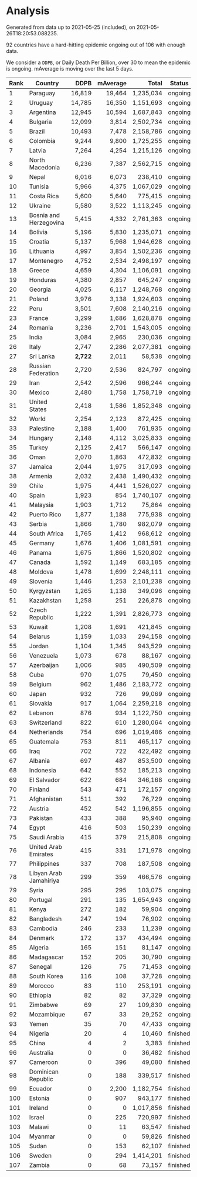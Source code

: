 
# Analysis

Generated from data up to 2021-05-25 (included), on 2021-05-26T18:20:53.088235.

92 countries have a hard-hitting epidemic ongoing out of 106 with enough data.

We consider a `DDPB`, or Daily Death Per Billion, over 30 to mean the epidemic is ongoing.
mAverage is moving over the last 5 days.


| Rank | Country | DDPB | mAverage | Total | Status |
|------|---------|-----:|---------:|------:|--------|
| 1 | Paraguay | 16,819 | 19,464 | 1,235,034 | ongoing |
| 2 | Uruguay | 14,785 | 16,350 | 1,151,693 | ongoing |
| 3 | Argentina | 12,945 | 10,594 | 1,687,843 | ongoing |
| 4 | Bulgaria | 12,099 | 3,814 | 2,502,734 | ongoing |
| 5 | Brazil | 10,493 | 7,478 | 2,158,786 | ongoing |
| 6 | Colombia | 9,244 | 9,800 | 1,725,255 | ongoing |
| 7 | Latvia | 7,264 | 4,254 | 1,215,126 | ongoing |
| 8 | North Macedonia | 6,236 | 7,387 | 2,562,715 | ongoing |
| 9 | Nepal | 6,016 | 6,073 | 238,410 | ongoing |
| 10 | Tunisia | 5,966 | 4,375 | 1,067,029 | ongoing |
| 11 | Costa Rica | 5,600 | 5,640 | 775,415 | ongoing |
| 12 | Ukraine | 5,580 | 3,522 | 1,113,245 | ongoing |
| 13 | Bosnia and Herzegovina | 5,415 | 4,332 | 2,761,363 | ongoing |
| 14 | Bolivia | 5,196 | 5,830 | 1,235,071 | ongoing |
| 15 | Croatia | 5,137 | 5,968 | 1,944,628 | ongoing |
| 16 | Lithuania | 4,997 | 3,854 | 1,502,236 | ongoing |
| 17 | Montenegro | 4,752 | 2,534 | 2,498,197 | ongoing |
| 18 | Greece | 4,659 | 4,304 | 1,106,091 | ongoing |
| 19 | Honduras | 4,380 | 2,857 | 645,247 | ongoing |
| 20 | Georgia | 4,025 | 6,117 | 1,248,768 | ongoing |
| 21 | Poland | 3,976 | 3,138 | 1,924,603 | ongoing |
| 22 | Peru | 3,501 | 7,608 | 2,140,216 | ongoing |
| 23 | France | 3,299 | 1,686 | 1,628,878 | ongoing |
| 24 | Romania | 3,236 | 2,701 | 1,543,005 | ongoing |
| 25 | India | 3,084 | 2,965 | 230,036 | ongoing |
| 26 | Italy | 2,747 | 2,286 | 2,077,381 | ongoing |
| 27 | Sri Lanka | **2,722** | 2,011 | 58,538 | ongoing |
| 28 | Russian Federation | 2,720 | 2,536 | 824,797 | ongoing |
| 29 | Iran | 2,542 | 2,596 | 966,244 | ongoing |
| 30 | Mexico | 2,480 | 1,758 | 1,758,719 | ongoing |
| 31 | United States | 2,418 | 1,586 | 1,852,348 | ongoing |
| 32 | World | 2,254 | 2,123 | 872,425 | ongoing |
| 33 | Palestine | 2,188 | 1,400 | 761,935 | ongoing |
| 34 | Hungary | 2,148 | 4,112 | 3,025,833 | ongoing |
| 35 | Turkey | 2,125 | 2,417 | 566,147 | ongoing |
| 36 | Oman | 2,070 | 1,863 | 472,832 | ongoing |
| 37 | Jamaica | 2,044 | 1,975 | 317,093 | ongoing |
| 38 | Armenia | 2,032 | 2,438 | 1,490,432 | ongoing |
| 39 | Chile | 1,975 | 4,441 | 1,526,027 | ongoing |
| 40 | Spain | 1,923 | 854 | 1,740,107 | ongoing |
| 41 | Malaysia | 1,903 | 1,712 | 75,864 | ongoing |
| 42 | Puerto Rico | 1,877 | 1,188 | 775,938 | ongoing |
| 43 | Serbia | 1,866 | 1,780 | 982,079 | ongoing |
| 44 | South Africa | 1,765 | 1,412 | 968,612 | ongoing |
| 45 | Germany | 1,676 | 1,406 | 1,081,591 | ongoing |
| 46 | Panama | 1,675 | 1,866 | 1,520,802 | ongoing |
| 47 | Canada | 1,592 | 1,149 | 683,185 | ongoing |
| 48 | Moldova | 1,478 | 1,699 | 2,248,111 | ongoing |
| 49 | Slovenia | 1,446 | 1,253 | 2,101,238 | ongoing |
| 50 | Kyrgyzstan | 1,265 | 1,138 | 349,096 | ongoing |
| 51 | Kazakhstan | 1,258 | 251 | 226,878 | ongoing |
| 52 | Czech Republic | 1,222 | 1,391 | 2,826,773 | ongoing |
| 53 | Kuwait | 1,208 | 1,691 | 421,845 | ongoing |
| 54 | Belarus | 1,159 | 1,033 | 294,158 | ongoing |
| 55 | Jordan | 1,104 | 1,345 | 943,529 | ongoing |
| 56 | Venezuela | 1,073 | 678 | 88,167 | ongoing |
| 57 | Azerbaijan | 1,006 | 985 | 490,509 | ongoing |
| 58 | Cuba | 970 | 1,075 | 79,450 | ongoing |
| 59 | Belgium | 962 | 1,486 | 2,183,772 | ongoing |
| 60 | Japan | 932 | 726 | 99,069 | ongoing |
| 61 | Slovakia | 917 | 1,064 | 2,259,218 | ongoing |
| 62 | Lebanon | 876 | 934 | 1,122,750 | ongoing |
| 63 | Switzerland | 822 | 610 | 1,280,064 | ongoing |
| 64 | Netherlands | 754 | 696 | 1,019,486 | ongoing |
| 65 | Guatemala | 753 | 811 | 465,117 | ongoing |
| 66 | Iraq | 702 | 722 | 422,492 | ongoing |
| 67 | Albania | 697 | 487 | 853,500 | ongoing |
| 68 | Indonesia | 642 | 552 | 185,213 | ongoing |
| 69 | El Salvador | 622 | 684 | 346,168 | ongoing |
| 70 | Finland | 543 | 471 | 172,157 | ongoing |
| 71 | Afghanistan | 511 | 392 | 76,729 | ongoing |
| 72 | Austria | 452 | 542 | 1,196,855 | ongoing |
| 73 | Pakistan | 433 | 388 | 95,940 | ongoing |
| 74 | Egypt | 416 | 503 | 150,239 | ongoing |
| 75 | Saudi Arabia | 415 | 379 | 215,808 | ongoing |
| 76 | United Arab Emirates | 415 | 331 | 171,978 | ongoing |
| 77 | Philippines | 337 | 708 | 187,508 | ongoing |
| 78 | Libyan Arab Jamahiriya | 299 | 359 | 466,576 | ongoing |
| 79 | Syria | 295 | 295 | 103,075 | ongoing |
| 80 | Portugal | 291 | 135 | 1,654,943 | ongoing |
| 81 | Kenya | 272 | 182 | 59,904 | ongoing |
| 82 | Bangladesh | 247 | 194 | 76,902 | ongoing |
| 83 | Cambodia | 246 | 233 | 11,239 | ongoing |
| 84 | Denmark | 172 | 137 | 434,494 | ongoing |
| 85 | Algeria | 165 | 151 | 81,147 | ongoing |
| 86 | Madagascar | 152 | 205 | 30,790 | ongoing |
| 87 | Senegal | 126 | 75 | 71,453 | ongoing |
| 88 | South Korea | 116 | 108 | 37,728 | ongoing |
| 89 | Morocco | 83 | 110 | 253,191 | ongoing |
| 90 | Ethiopia | 82 | 82 | 37,329 | ongoing |
| 91 | Zimbabwe | 69 | 27 | 109,830 | ongoing |
| 92 | Mozambique | 67 | 33 | 29,252 | ongoing |
| 93 | Yemen | 35 | 70 | 47,433 | ongoing |
| 94 | Nigeria | 20 | 4 | 10,460 | finished |
| 95 | China | 4 | 2 | 3,383 | finished |
| 96 | Australia | 0 | 0 | 36,482 | finished |
| 97 | Cameroon | 0 | 396 | 49,080 | finished |
| 98 | Dominican Republic | 0 | 188 | 339,517 | finished |
| 99 | Ecuador | 0 | 2,200 | 1,182,754 | finished |
| 100 | Estonia | 0 | 907 | 943,177 | finished |
| 101 | Ireland | 0 | 0 | 1,017,856 | finished |
| 102 | Israel | 0 | 225 | 720,997 | finished |
| 103 | Malawi | 0 | 11 | 63,547 | finished |
| 104 | Myanmar | 0 | 0 | 59,826 | finished |
| 105 | Sudan | 0 | 153 | 62,107 | finished |
| 106 | Sweden | 0 | 294 | 1,414,201 | finished |
| 107 | Zambia | 0 | 68 | 73,157 | finished |

